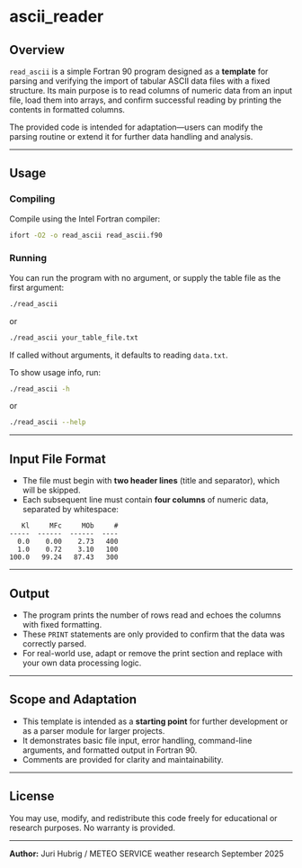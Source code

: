 # ascii_reader

## Overview

`read_ascii` is a simple Fortran 90 program designed as a **template** for parsing and verifying the import of tabular ASCII data files with a fixed structure. Its main purpose is to read columns of numeric data from an input file, load them into arrays, and confirm successful reading by printing the contents in formatted columns.

The provided code is intended for adaptation—users can modify the parsing routine or extend it for further data handling and analysis.

***

## Usage

### Compiling

Compile using the Intel Fortran compiler:

```bash
ifort -O2 -o read_ascii read_ascii.f90
```


### Running

You can run the program with no argument, or supply the table file as the first argument:

```bash
./read_ascii
```

or

```bash
./read_ascii your_table_file.txt
```

If called without arguments, it defaults to reading `data.txt`.

To show usage info, run:

```bash
./read_ascii -h
```

or

```bash
./read_ascii --help
```


***

## Input File Format

- The file must begin with **two header lines** (title and separator), which will be skipped.
- Each subsequent line must contain **four columns** of numeric data, separated by whitespace:

```
   Kl     MFc     MOb     #
-----  ------  ------  ----
  0.0    0.00    2.73   400
  1.0    0.72    3.10   100
100.0   99.24   87.43   300
```


***

## Output

- The program prints the number of rows read and echoes the columns with fixed formatting.
- These `PRINT` statements are only provided to confirm that the data was correctly parsed.
- For real-world use, adapt or remove the print section and replace with your own data processing logic.

***

## Scope and Adaptation

- This template is intended as a **starting point** for further development or as a parser module for larger projects.
- It demonstrates basic file input, error handling, command-line arguments, and formatted output in Fortran 90.
- Comments are provided for clarity and maintainability.

***

## License

You may use, modify, and redistribute this code freely for educational or research purposes. No warranty is provided.

***

**Author:**
Juri Hubrig / METEO SERVICE weather research
September 2025
